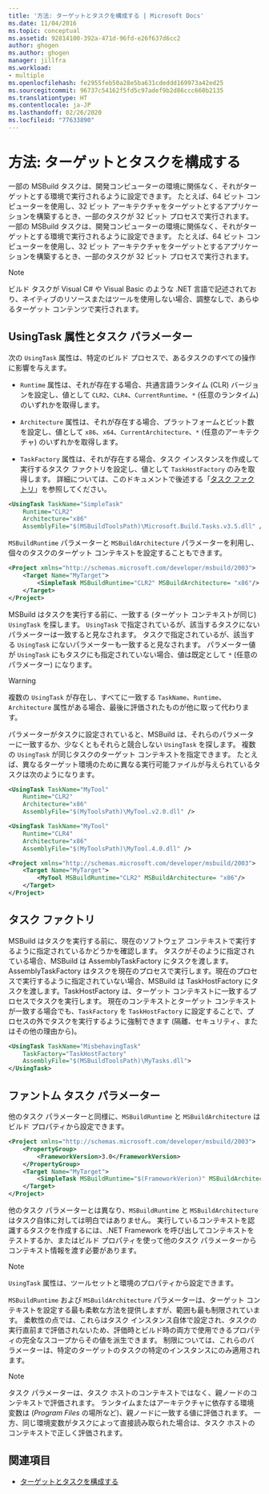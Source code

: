 ```yaml
---
title: '方法: ターゲットとタスクを構成する | Microsoft Docs'
ms.date: 11/04/2016
ms.topic: conceptual
ms.assetid: 92814100-392a-471d-96fd-e26f637d6cc2
author: ghogen
ms.author: ghogen
manager: jillfra
ms.workload:
- multiple
ms.openlocfilehash: fe2955feb50a28e5ba631cdeddd169973a42ed25
ms.sourcegitcommit: 96737c54162f5fd5c97adef9b2d86ccc660b2135
ms.translationtype: HT
ms.contentlocale: ja-JP
ms.lasthandoff: 02/26/2020
ms.locfileid: "77633890"
---
```

# <a name="how-to-configure-targets-and-tasks"></a>方法: ターゲットとタスクを構成する

一部の MSBuild タスクは、開発コンピューターの環境に関係なく、それがターゲットとする環境で実行されるように設定できます。 たとえば、64 ビット コンピューターを使用し、32 ビット アーキテクチャをターゲットとするアプリケーションを構築するとき、一部のタスクが 32 ビット プロセスで実行されます。
一部の MSBuild タスクは、開発コンピューターの環境に関係なく、それがターゲットとする環境で実行されるように設定できます。 たとえば、64 ビット コンピューターを使用し、32 ビット アーキテクチャをターゲットとするアプリケーションを構築するとき、一部のタスクが 32 ビット プロセスで実行されます。

> [!NOTE]
> ビルド タスクが Visual C# や Visual Basic のような .NET 言語で記述されており、ネイティブのリソースまたはツールを使用しない場合、調整なしで、あらゆるターゲット コンテンツで実行されます。

## <a name="usingtask-attributes-and-task-parameters"></a>UsingTask 属性とタスク パラメーター

次の `UsingTask` 属性は、特定のビルド プロセスで、あるタスクのすべての操作に影響を与えます。

- `Runtime` 属性は、それが存在する場合、共通言語ランタイム (CLR) バージョンを設定し、値として `CLR2`、`CLR4`、`CurrentRuntime`、`*` (任意のランタイム) のいずれかを取得します。

- `Architecture` 属性は、それが存在する場合、プラットフォームとビット数を設定し、値として `x86`、`x64`、`CurrentArchitecture`、`*` (任意のアーキテクチャ) のいずれかを取得します。

- `TaskFactory` 属性は、それが存在する場合、タスク インスタンスを作成して実行するタスク ファクトリを設定し、値として `TaskHostFactory` のみを取得します。 詳細については、このドキュメントで後述する「[タスク ファクトリ](#task-factories)」を参照してください。

```xml
<UsingTask TaskName="SimpleTask"
    Runtime="CLR2"
    Architecture="x86"
    AssemblyFile="$(MSBuildToolsPath)\Microsoft.Build.Tasks.v3.5.dll" />
```

`MSBuildRuntime` パラメーターと `MSBuildArchitecture` パラメーターを利用し、個々のタスクのターゲット コンテキストを設定することもできます。

```xml
<Project xmlns="http://schemas.microsoft.com/developer/msbuild/2003">
    <Target Name="MyTarget">
        <SimpleTask MSBuildRuntime="CLR2" MSBuildArchitecture= "x86"/>
    </Target>
</Project>
```

MSBuild はタスクを実行する前に、一致する (ターゲット コンテキストが同じ) `UsingTask` を探します。 `UsingTask` で指定されているが、該当するタスクにないパラメーターは一致すると見なされます。 タスクで指定されているが、該当する `UsingTask` にないパラメーターも一致すると見なされます。 パラメーター値が `UsingTask` にもタスクにも指定されていない場合、値は既定として `*` (任意のパラメーター) になります。

> [!WARNING]
> 複数の `UsingTask` が存在し、すべてに一致する `TaskName`、`Runtime`、`Architecture` 属性がある場合、最後に評価されたものが他に取って代わります。

 パラメーターがタスクに設定されていると、MSBuild は、それらのパラメーターに一致するか、少なくともそれらと競合しない `UsingTask` を探します。 複数の `UsingTask` が同じタスクのターゲット コンテキストを指定できます。 たとえば、異なるターゲット環境のために異なる実行可能ファイルが与えられているタスクは次のようになります。

```xml
<UsingTask TaskName="MyTool"
    Runtime="CLR2"
    Architecture="x86"
    AssemblyFile="$(MyToolsPath)\MyTool.v2.0.dll" />

<UsingTask TaskName="MyTool"
    Runtime="CLR4"
    Architecture="x86"
    AssemblyFile="$(MyToolsPath)\MyTool.4.0.dll" />

<Project xmlns="http://schemas.microsoft.com/developer/msbuild/2003">
    <Target Name="MyTarget">
        <MyTool MSBuildRuntime="CLR2" MSBuildArchitecture= "x86"/>
    </Target>
</Project>

```

## <a name="task-factories"></a>タスク ファクトリ

MSBuild はタスクを実行する前に、現在のソフトウェア コンテキストで実行するように指定されているかどうかを確認します。 タスクがそのように指定されている場合、MSBuild は AssemblyTaskFactory にタスクを渡します。AssemblyTaskFactory はタスクを現在のプロセスで実行します。現在のプロセスで実行するように指定されていない場合、MSBuild は TaskHostFactory にタスクを渡します。TaskHostFactory は、ターゲット コンテキストに一致するプロセスでタスクを実行します。 現在のコンテキストとターゲット コンテキストが一致する場合でも、`TaskFactory` を `TaskHostFactory` に設定することで、プロセスの外でタスクを実行するように強制できます (隔離、セキュリティ、またはその他の理由から)。

```xml
<UsingTask TaskName="MisbehavingTask"
    TaskFactory="TaskHostFactory"
    AssemblyFile="$(MSBuildToolsPath)\MyTasks.dll">
</UsingTask>
```

## <a name="phantom-task-parameters"></a>ファントム タスク パラメーター

他のタスク パラメーターと同様に、`MSBuildRuntime` と `MSBuildArchitecture` はビルド プロパティから設定できます。

```xml
<Project xmlns="http://schemas.microsoft.com/developer/msbuild/2003">
    <PropertyGroup>
        <FrameworkVersion>3.0</FrameworkVersion>
    </PropertyGroup>
    <Target Name="MyTarget">
        <SimpleTask MSBuildRuntime="$(FrameworkVerion)" MSBuildArchitecture= "x86"/>
    </Target>
</Project>
```

他のタスク パラメーターとは異なり、`MSBuildRuntime` と `MSBuildArchitecture` はタスク自体に対しては明白ではありません。 実行しているコンテキストを認識するタスクを作成するには、.NET Framework を呼び出してコンテキストをテストするか、またはビルド プロパティを使って他のタスク パラメーターからコンテキスト情報を渡す必要があります。

> [!NOTE]
> `UsingTask` 属性は、ツールセットと環境のプロパティから設定できます。

`MSBuildRuntime` および `MSBuildArchitecture` パラメーターは、ターゲット コンテキストを設定する最も柔軟な方法を提供しますが、範囲も最も制限されています。 柔軟性の点では、これらはタスク インスタンス自体で設定され、タスクの実行直前まで評価されないため、評価時とビルド時の両方で使用できるプロパティの完全なスコープからその値を派生できます。 制限については、これらのパラメーターは、特定のターゲットのタスクの特定のインスタンスにのみ適用されます。

> [!NOTE]
> タスク パラメーターは、タスク ホストのコンテキストではなく、親ノードのコンテキストで評価されます。 ランタイムまたはアーキテクチャに依存する環境変数は (*Program Files* の場所など)、親ノードに一致する値に評価されます。 一方、同じ環境変数がタスクによって直接読み取られた場合は、タスク ホストのコンテキストで正しく評価されます。

## <a name="see-also"></a>関連項目

- [ターゲットとタスクを構成する](../msbuild/configuring-targets-and-tasks.md)
